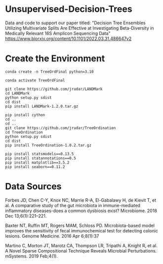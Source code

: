 # Unsupervised-Decision-Trees

Data and code to support our paper titled: "Decision Tree Ensembles Utilizing Multivariate Splits Are Effective at Investigating Beta-Diversity in Medically Relevant 16S Amplicon Sequencing Data"
https://www.biorxiv.org/content/10.1101/2022.03.31.486647v2

# Create the Environment
    conda create -n TreeOrdFinal python=3.10

    conda activate TreeOrdFinal
        
    git clone https://github.com/jrudar/LANDMark
    cd LANDMark
    python setup.py sdist
    cd dist
    pip install LANDMark-1.2.0.tar.gz
        
    pip install cython
    cd ..
    cd ..
    git clone https://github.com/jrudar/TreeOrdination
    cd TreeOrdination
    python setup.py sdist
    cd dist
    pip install TreeOrdination-1.0.2.tar.gz
        
    pip install statsmodels==0.13.5
    pip install statannotations==0.5
    pip install matplotlib==3.5.2
    pip install seaborn==0.11.2

# Data Sources

Forbes JD, Chen C-Y, Knox NC, Marrie R-A, El-Gabalawy H, de Kievit T, et al. 
A comparative study of the gut microbiota in immune-mediated inflammatory 
diseases-does a common dysbiosis exist? Microbiome. 2018 Dec 13;6(1):221–221. 

Baxter NT, Ruffin MT, Rogers MAM, Schloss PD. Microbiota-based model improves 
the sensitivity of fecal immunochemical test for detecting colonic lesions. 
Genome Medicine. 2016 Apr 6;8(1):37

Martino C, Morton JT, Marotz CA, Thompson LR, Tripathi A, Knight R, et al. A 
Novel Sparse Compositional Technique Reveals Microbial Perturbations. mSystems. 
2019 Feb;4(1).
